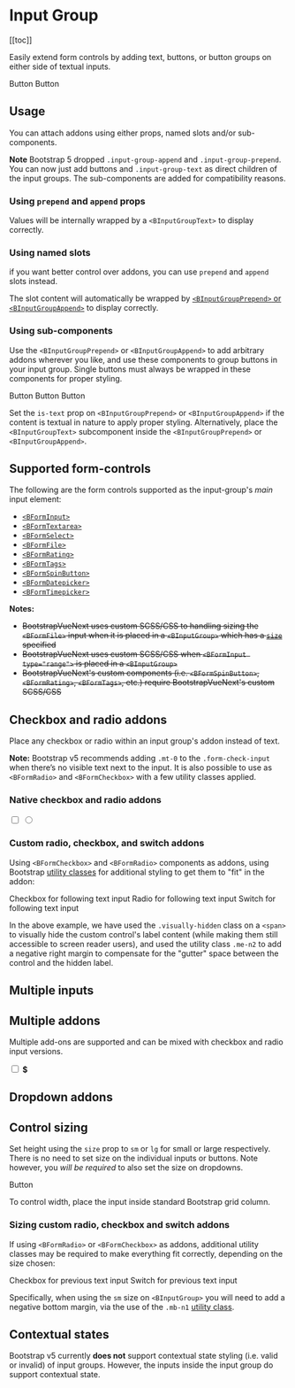 # Input Group

<ClientOnly>
  <Teleport to=".bd-toc">

[[toc]]

  </Teleport>
</ClientOnly>

<div class="lead mb-5">

Easily extend form controls by adding text, buttons, or button groups on either side of textual inputs.

</div>

<HighlightCard>
  <!-- Using props -->
  <BInputGroup size="lg" prepend="$" append=".00">
    <BFormInput />
  </BInputGroup>
  <!-- Using slots -->
  <BInputGroup class="mt-3">
    <template #append>
      <BInputGroupText><strong class="text-danger">!</strong></BInputGroupText>
    </template>
    <BFormInput />
  </BInputGroup>
  <!-- Using components -->
  <BInputGroup prepend="Username" class="mt-3">
    <BFormInput />
    <BInputGroupAppend>
      <BButton variant="outline-success">Button</BButton>
      <BButton variant="info">Button</BButton>
    </BInputGroupAppend>
  </BInputGroup>
  <template #html>

```vue-html
<!-- Using props -->
<BInputGroup size="lg" prepend="$" append=".00">
  <BFormInput />
</BInputGroup>

<!-- Using slots -->
<BInputGroup class="mt-3">
  <template #append>
    <BInputGroupText><strong class="text-danger">!</strong></BInputGroupText>
  </template>
  <BFormInput />
</BInputGroup>

<!-- Using components -->
<BInputGroup prepend="Username" class="mt-3">
  <BFormInput />
  <BInputGroupAppend>
    <BButton variant="outline-success">Button</BButton>
    <BButton variant="info">Button</BButton>
  </BInputGroupAppend>
</BInputGroup>
```

  </template>
</HighlightCard>

## Usage

You can attach addons using either props, named slots and/or sub-components.

**Note** Bootstrap 5 dropped `.input-group-append` and `.input-group-prepend`. You can now just add buttons and `.input-group-text` as direct children of the input groups. The sub-components are added for compatibility reasons.

### Using `prepend` and `append` props

Values will be internally wrapped by a `<BInputGroupText>` to display correctly.

<HighlightCard>
  <BInputGroup prepend="$" append=".00">
    <BFormInput />
  </BInputGroup>
  <BInputGroup prepend="0" append="100" class="mt-3">
    <BFormInput type="range" min="0" max="100" />
  </BInputGroup>
  <template #html>

```vue-html
<BInputGroup prepend="$" append=".00">
  <BFormInput />
</BInputGroup>

<BInputGroup prepend="0" append="100" class="mt-3">
  <BFormInput type="range" min="0" max="100" />
</BInputGroup>
```

  </template>
</HighlightCard>

### Using named slots

if you want better control over addons, you can use `prepend` and `append` slots instead.

The slot content will automatically be wrapped by
[`<BInputGroupPrepend>` or `<BInputGroupAppend>`](#using-sub-components) to display correctly.

<HighlightCard>
  <BInputGroup>
    <template #prepend>
      <BInputGroupText >Username</BInputGroupText>
    </template>
    <BFormInput />
    <template #append>
      <BDropdown text="Dropdown" variant="success">
        <BDropdownItem>Action A</BDropdownItem>
        <BDropdownItem>Action B</BDropdownItem>
      </BDropdown>
    </template>
  </BInputGroup>
  <template #html>

```vue-html
<BInputGroup>
  <template #prepend>
    <BInputGroupText>Username</BInputGroupText>
  </template>
  <BFormInput />
  <template #append>
    <BDropdown text="Dropdown" variant="success">
      <BDropdownItem>Action A</BDropdownItem>
      <BDropdownItem>Action B</BDropdownItem>
    </BDropdown>
  </template>
</BInputGroup>
```

  </template>
</HighlightCard>

### Using sub-components

Use the `<BInputGroupPrepend>` or `<BInputGroupAppend>` to add arbitrary addons wherever you
like, and use these components to group buttons in your input group. Single buttons must always be
wrapped in these components for proper styling.

<HighlightCard>
  <BInputGroup>
    <BInputGroupPrepend>
      <BButton variant="outline-info">Button</BButton>
    </BInputGroupPrepend>
    <BFormInput type="number" min="0.00" />
    <BInputGroupAppend>
      <BButton variant="outline-secondary">Button</BButton>
      <BButton variant="outline-primary">Button</BButton>
    </BInputGroupAppend>
  </BInputGroup>
  <template #html>

```vue-html
<BInputGroup>
  <BInputGroupPrepend>
    <BButton variant="outline-info">Button</BButton>
  </BInputGroupPrepend>
  <BFormInput type="number" min="0.00" />
  <BInputGroupAppend>
    <BButton variant="outline-secondary">Button</BButton>
    <BButton variant="outline-primary">Button</BButton>
  </BInputGroupAppend>
</BInputGroup>
```

  </template>
</HighlightCard>

Set the `is-text` prop on `<BInputGroupPrepend>` or `<BInputGroupAppend>` if the content is
textual in nature to apply proper styling. Alternatively, place the `<BInputGroupText>`
subcomponent inside the `<BInputGroupPrepend>` or `<BInputGroupAppend>`.

## Supported form-controls

The following are the form controls supported as the input-group's _main_ input element:

- [`<BFormInput>`](/docs/components/form-input)
- [`<BFormTextarea>`](/docs/components/form-textarea)
- [`<BFormSelect>`](/docs/components/form-select)
- [`<BFormFile>`](/docs/components/form-file)
- [`<BFormRating>`](/docs/components/form-rating)
- [`<BFormTags>`](/docs/components/form-tags)
- [`<BFormSpinButton>`](/docs/components/form-spinbutton)
- [`<BFormDatepicker>`](/docs/components/form-datepicker)
- [`<BFormTimepicker>`](/docs/components/form-timepicker)

**Notes:**

- ~~BootstrapVueNext uses custom SCSS/CSS to handling sizing the `<BFormFile>` input when it is placed
  in a `<BInputGroup>` which has a [`size`](#control-sizing) specified~~
- ~~BootstrapVueNext uses custom SCSS/CSS when `<BFormInput type="range">` is placed in a `<BInputGroup>`~~
- ~~BootstrapVueNext's custom components (i.e. `<BFormSpinButton>`, `<BFormRating>`, `<BFormTags>`,
  etc.) require BootstrapVueNext's custom SCSS/CSS~~

## Checkbox and radio addons

Place any checkbox or radio within an input group's addon instead of text.

**Note:** Bootstrap v5 recommends adding `.mt-0` to the `.form-check-input` when there’s no visible text next to the input.
It is also possible to use as `<BFormRadio>` and `<BFormCheckbox>` with a few utility
classes applied.

### Native checkbox and radio addons

<HighlightCard>
  <BInputGroup class="mb-2">
    <BInputGroupPrepend is-text>
      <input type="checkbox" aria-label="Checkbox for following text input">
    </BInputGroupPrepend>
    <BFormInput aria-label="Text input with checkbox" />
  </BInputGroup>
  <BInputGroup>
    <BInputGroupPrepend is-text>
      <input type="radio" aria-label="Radio for following text input">
    </BInputGroupPrepend>
    <BFormInput aria-label="Text input with radio input" />
  </BInputGroup>
  <template #html>

```vue-html
<BInputGroup class="mb-2">
  <BInputGroupPrepend is-text>
    <input type="checkbox" aria-label="Checkbox for following text input" />
  </BInputGroupPrepend>
  <BFormInput aria-label="Text input with checkbox" />
</BInputGroup>

<BInputGroup>
  <BInputGroupPrepend is-text>
    <input type="radio" aria-label="Radio for following text input" />
  </BInputGroupPrepend>
  <BFormInput aria-label="Text input with radio input" />
</BInputGroup>
```

  </template>
</HighlightCard>

### Custom radio, checkbox, and switch addons

Using `<BFormCheckbox>` and `<BFormRadio>` components as addons, using Bootstrap
[utility classes](/docs/reference/utility-classes) for additional styling to get them to "fit" in
the addon:

<HighlightCard>
  <BInputGroup class="mb-2">
    <BInputGroupPrepend is-text>
      <BFormCheckbox class="me-n2">
        <span class="visually-hidden">Checkbox for following text input</span>
      </BFormCheckbox>
    </BInputGroupPrepend>
    <BFormInput aria-label="Text input with checkbox" />
  </BInputGroup>
  <BInputGroup class="mb-2">
    <BInputGroupPrepend is-text>
      <BFormRadio class="me-n2">
        <span class="visually-hidden">Radio for following text input</span>
      </BFormRadio>
    </BInputGroupPrepend>
    <BFormInput aria-label="Text input with radio input" />
  </BInputGroup>
  <BInputGroup>
    <BInputGroupPrepend is-text>
      <BFormCheckbox switch class="me-n2">
        <span class="visually-hidden">Switch for following text input</span>
      </BFormCheckbox>
    </BInputGroupPrepend>
    <BFormInput aria-label="Text input with switch" />
  </BInputGroup>
  <template #html>

```vue-html
<BInputGroup class="mb-2">
  <BInputGroupPrepend is-text>
    <BFormCheckbox class="me-n2">
      <span class="visually-hidden">Checkbox for following text input</span>
    </BFormCheckbox>
  </BInputGroupPrepend>
  <BFormInput aria-label="Text input with checkbox" />
</BInputGroup>

<BInputGroup class="mb-2">
  <BInputGroupPrepend is-text>
    <BFormRadio class="me-n2">
      <span class="visually-hidden">Radio for following text input</span>
    </BFormRadio>
  </BInputGroupPrepend>
  <BFormInput aria-label="Text input with radio input" />
</BInputGroup>

<BInputGroup>
  <BInputGroupPrepend is-text>
    <BFormCheckbox switch class="me-n2">
      <span class="visually-hidden">Switch for following text input</span>
    </BFormCheckbox>
  </BInputGroupPrepend>
  <BFormInput aria-label="Text input with switch" />
</BInputGroup>
```

  </template>
</HighlightCard>

In the above example, we have used the `.visually-hidden` class on a `<span>` to visually hide the custom
control's label content (while making them still accessible to screen reader users), and used the
utility class `.me-n2` to add a negative right margin to compensate for the "gutter" space between
the control and the hidden label.

## Multiple inputs

<HighlightCard>
  <BInputGroup prepend="First and last name" class="mb-2">
    <BFormInput aria-label="First name" />
    <BFormInput aria-label="Last name" />
  </BInputGroup>
  <template #html>

```vue-html
<BInputGroup prepend="First and last name" class="mb-2">
  <BFormInput aria-label="First name" />
  <BFormInput aria-label="Last name" />
</BInputGroup>
```

  </template>
</HighlightCard>

## Multiple addons

Multiple add-ons are supported and can be mixed with checkbox and radio input versions.

<HighlightCard>
  <BInputGroup prepend="Item">
    <BInputGroupPrepend is-text>
      <input type="checkbox" aria-label="Checkbox for following text input">
    </BInputGroupPrepend>
    <BInputGroupPrepend is-text><b>$</b></BInputGroupPrepend>
    <BFormInput type="number" aria-label="Text input with checkbox" />
  </BInputGroup>
  <template #html>

```vue-html
<BInputGroup prepend="Item">
  <BInputGroupPrepend is-text>
    <input type="checkbox" aria-label="Checkbox for following text input" />
  </BInputGroupPrepend>
  <BInputGroupPrepend is-text><b>$</b></BInputGroupPrepend>
  <BFormInput type="number" aria-label="Text input with checkbox" />
</BInputGroup>
```

  </template>
</HighlightCard>

## Dropdown addons

<HighlightCard>
  <BInputGroup>
    <template #prepend>
      <BDropdown text="Dropdown" variant="info">
        <BDropdownItem>Action A</BDropdownItem>
        <BDropdownItem>Action B</BDropdownItem>
      </BDropdown>
    </template>
    <BFormInput />
    <template #append>
      <BDropdown text="Dropdown" variant="outline-secondary" v-for="i in 2" :key="i">
        <BDropdownItem>Action C</BDropdownItem>
        <BDropdownItem>Action D</BDropdownItem>
      </BDropdown>
    </template>
  </BInputGroup>
  <template #html>

```vue-html
<BInputGroup>
  <template #prepend>
    <BDropdown text="Dropdown" variant="info">
      <BDropdownItem>Action A</BDropdownItem>
      <BDropdownItem>Action B</BDropdownItem>
    </BDropdown>
  </template>
  <BFormInput />
  <template #append>
    <BDropdown text="Dropdown" variant="outline-secondary" v-for="i in 2" :key="i">
      <BDropdownItem>Action C</BDropdownItem>
      <BDropdownItem>Action D</BDropdownItem>
    </BDropdown>
  </template>
</BInputGroup>
```

  </template>
</HighlightCard>

## Control sizing

Set height using the `size` prop to `sm` or `lg` for small or large respectively. There is no need
to set size on the individual inputs or buttons. Note however, you _will be required_ to also set
the size on dropdowns.

<HighlightCard>
  <BInputGroup
    v-for="size in ['sm','','lg']"
    :key="size"
    :size="size"
    class="mb-3"
    prepend="Label"
  >
    <BFormInput />
    <BInputGroupAppend>
      <BButton size="sm" text="Button" variant="success">Button</BButton>
    </BInputGroupAppend>
  </BInputGroup>
  <template #html>

```vue-html
<BInputGroup
  v-for="size in ['sm','','lg']"
  :key="size"
  :size="size"
  class="mb-3"
  prepend="Label"
>
  <BFormInput />
  <BInputGroupAppend>
    <BButton size="sm" text="Button" variant="success">Button</BButton>
  </BInputGroupAppend>
</BInputGroup>
```

  </template>
</HighlightCard>

To control width, place the input inside standard Bootstrap grid column.

### Sizing custom radio, checkbox and switch addons

If using `<BFormRadio>` or `<BFormCheckbox>` as addons, additional utility classes may be
required to make everything fit correctly, depending on the size chosen:

<HighlightCard>
  <BInputGroup size="sm" prepend="Small" class="mb-2">
    <BFormInput aria-label="Small text input with custom switch" />
    <BInputGroupAppend is-text>
    <BFormCheckbox switch class="me-n2 mb-n1">
        <span class="visually-hidden">Checkbox for previous text input</span>
    </BFormCheckbox>
    </BInputGroupAppend>
  </BInputGroup>
  <BInputGroup size="lg" prepend="Large" class="mb-2">
    <BFormInput aria-label="Large text input with switch" />
    <BInputGroupAppend is-text>
      <BFormCheckbox switch class="me-n2">
        <span class="visually-hidden">Switch for previous text input</span>
      </BFormCheckbox>
    </BInputGroupAppend>
  </BInputGroup>
  <template #html>

```vue-html
<BInputGroup size="sm" prepend="Small" class="mb-2">
  <BFormInput aria-label="Small text input with custom switch" />
  <BInputGroupAppend is-text>
    <BFormCheckbox switch class="me-n2 mb-n1">
      <span class="visually-hidden">Checkbox for previous text input</span>
    </BFormCheckbox>
  </BInputGroupAppend>
</BInputGroup>

<BInputGroup size="lg" prepend="Large" class="mb-2">
  <BFormInput aria-label="Large text input with switch" />
  <BInputGroupAppend is-text>
    <BFormCheckbox switch class="me-n2">
      <span class="visually-hidden">Switch for previous text input</span>
    </BFormCheckbox>
  </BInputGroupAppend>
</BInputGroup>
```

  </template>
</HighlightCard>

Specifically, when using the `sm` size on `<BInputGroup>` you will need to add a negative bottom
margin, via the use of the `.mb-n1` [utility class](/docs/reference/utility-classes).

## Contextual states

Bootstrap v5 currently **does not** support contextual state styling (i.e. valid or invalid) of
input groups. However, the inputs inside the input group do support contextual state.

<ComponentReference :data="data" />

<script setup lang="ts">
import {data} from '../../data/components/inputGroup.data'
import ComponentReference from '../../components/ComponentReference.vue'
import HighlightCard from '../../components/HighlightCard.vue'
import {
  BFormRadio,
  BFormCheckbox,
  BInputGroupPrepend,
  BDropdown,
  BDropdownItem,
  BCard,
  BCardBody,
  BButton,
  BInputGroupAppend,
  BInputGroup,
  BFormInput,
  BInputGroupText
} from 'bootstrap-vue-next'
</script>
